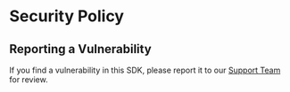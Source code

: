 # Security Policy

## Reporting a Vulnerability

If you find a vulnerability in this SDK, please report it to our [Support Team](mailto:support@bugsnag.com) for review.